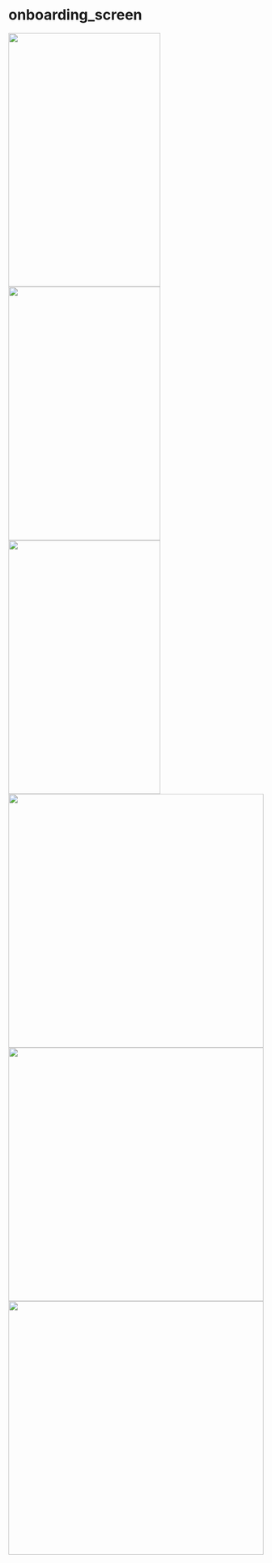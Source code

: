 # onboarding_screen
<img src="https://user-images.githubusercontent.com/115135886/226123174-b72a0c75-272f-4a65-b525-804b700e90e9.png" width="300" height="500">
<img src="https://user-images.githubusercontent.com/115135886/226123177-63d0d3a1-0f58-4c05-a6a7-2a7ad71b8d0e.png" width="300" height="500">
<img src="https://user-images.githubusercontent.com/115135886/226123184-8808ec20-9658-4e3d-9610-51d7c81d969a.png" width="300" height="500">


<div class="row">
  <div class="column">
    <img src="https://user-images.githubusercontent.com/115135886/226123174-b72a0c75-272f-4a65-b525-804b700e90e9.png"  style="width:100%"  height="500">
  </div>
  <div class="column">
    <img src="https://user-images.githubusercontent.com/115135886/226123177-63d0d3a1-0f58-4c05-a6a7-2a7ad71b8d0e.png"  style="width:100%"  height="500">
  </div>
  <div class="column">
    <img src="https://user-images.githubusercontent.com/115135886/226123184-8808ec20-9658-4e3d-9610-51d7c81d969a.png" style="width:100%"  height="500">
  </div>
</div>


